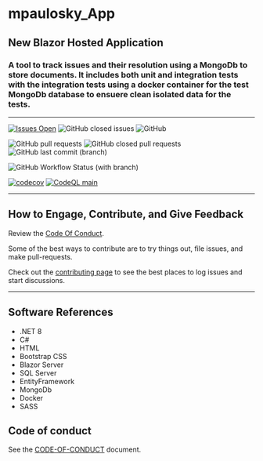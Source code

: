 # mpaulosky_App

## New Blazor Hosted Application

### A tool to track issues and their resolution using a MongoDb to store documents. It includes both unit and integration tests with the integration tests using a docker container for the test MongoDb database to ensuere  clean isolated data for the tests.

****

[![Issues Open](https://img.shields.io/github/issues/mpaulosky/mpaulosky_App.svg?style=flatsquare&logo=github&label=Open%20Issues)](https://github.com/mpaulosky/mpaulosky_App/issues)
![GitHub closed issues](https://img.shields.io/github/issues-closed/mpaulosky/mpaulosky_App?logo=github)
![GitHub](https://img.shields.io/github/license/mpaulosky/mpaulosky_App?logo=github)

![GitHub pull requests](https://img.shields.io/github/issues-pr/mpaulosky/mpaulosky_App?label=pull%20requests%20main&logo=github)
![GitHub closed pull requests](https://img.shields.io/github/issues-pr-closed/mpaulosky/mpaulosky_App?logo=github)
![GitHub last commit (branch)](https://img.shields.io/github/last-commit/mpaulosky/mpaulosky_App/main?label=last%20commit%20main&logo=github)

![GitHub Workflow Status (with branch)](https://img.shields.io/github/actions/workflow/status/mpaulosky/mpaulosky_App/dotnet.yml?branch=main&label=Build%20%26%20Test%20main&logo=github)

[![codecov](https://codecov.io/gh/mpaulosky/mpaulosky_App/branch/main/graph/badge.svg)](https://codecov.io/gh/mpaulosky/mpaulosky_App)
[![CodeQL main](https://github.com/mpaulosky/mpaulosky_App/actions/workflows/codeql-analysis.yml/badge.svg?branch=main)](https://github.com/mpaulosky/mpaulosky_App/actions/workflows/codeql-analysis.yml?branch=main)

****

## How to Engage, Contribute, and Give Feedback

Review the [Code Of Conduct](./CODE_OF_CONDUCT.md).

Some of the best ways to contribute are to try things out, file issues, and make pull-requests.

Check out the [contributing page](./CONTRIBUTING.md) to see the best places to log issues and start discussions.

****

## Software References

* .NET 8
* C#
* HTML
* Bootstrap CSS
* Blazor Server
* SQL Server
* EntityFramework
* MongoDb
* Docker
* SASS

## Code of conduct

See the [CODE-OF-CONDUCT](./CODE_OF_CONDUCT.md) document.
